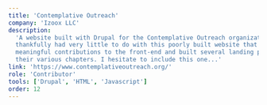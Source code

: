 ```yaml
---
title: 'Contemplative Outreach'
company: 'Izoox LLC'
description:
  'A website built with Drupal for the Contemplative Outreach organization. I
  thankfully had very little to do with this poorly built website that our company inherited from another agency. But, I did make
  meaningful contributions to the front-end and built several landing pages for
  their various chapters. I hesitate to include this one...'
link: 'https://www.contemplativeoutreach.org/'
role: 'Contributor'
tools: ['Drupal', 'HTML', 'Javascript']
order: 12
---
```

